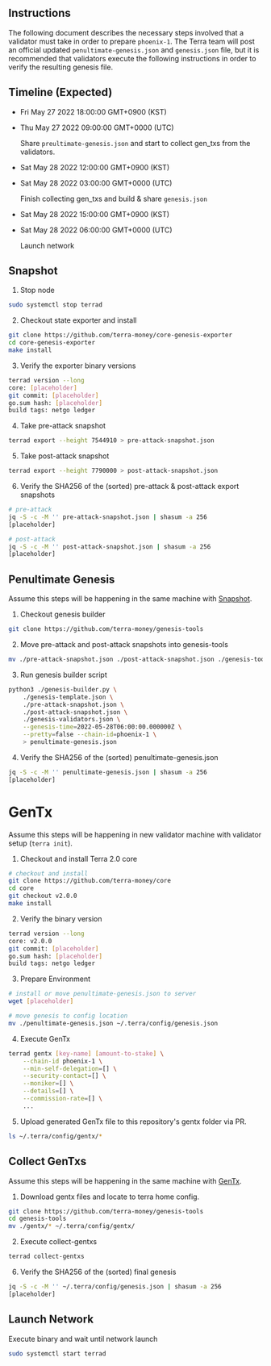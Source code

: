 ## Instructions

The following document describes the necessary steps involved that a validator must take in order to prepare `phoenix-1`. The Terra team will post an official updated `penultimate-genesis.json` and `genesis.json` file, but it is recommended that validators execute the following instructions in order to verify the resulting genesis file.

## Timeline (Expected)

* Fri May 27 2022 18:00:00 GMT+0900 (KST)
* Thu May 27 2022 09:00:00 GMT+0000 (UTC)

    Share `preultimate-genesis.json` and start to collect gen_txs from the validators.

* Sat May 28 2022 12:00:00 GMT+0900 (KST)
* Sat May 28 2022 03:00:00 GMT+0000 (UTC)

    Finish collecting gen_txs and build & share `genesis.json`

* Sat May 28 2022 15:00:00 GMT+0900 (KST)
* Sat May 28 2022 06:00:00 GMT+0000 (UTC)

    Launch network

## Snapshot

1. Stop node
```sh
sudo systemctl stop terrad
```

2. Checkout state exporter and install
```sh
git clone https://github.com/terra-money/core-genesis-exporter
cd core-genesis-exporter
make install
```

3. Verify the exporter binary versions
```sh
terrad version --long
core: [placeholder]
git commit: [placeholder]
go.sum hash: [placeholder]
build tags: netgo ledger
```

4. Take pre-attack snapshot
```sh
terrad export --height 7544910 > pre-attack-snapshot.json
```

5. Take post-attack snapshot
```sh
terrad export --height 7790000 > post-attack-snapshot.json
```

6. Verify the SHA256 of the (sorted) pre-attack & post-attack export snapshots
```sh
# pre-attack
jq -S -c -M '' pre-attack-snapshot.json | shasum -a 256
[placeholder]

# post-attack
jq -S -c -M '' post-attack-snapshot.json | shasum -a 256
[placeholder]
```

## Penultimate Genesis
Assume this steps will be happening in the same machine with [Snapshot](#Snapshot).

1. Checkout genesis builder
```sh
git clone https://github.com/terra-money/genesis-tools
```

2. Move pre-attack and post-attack snapshots into genesis-tools
```sh
mv ./pre-attack-snapshot.json ./post-attack-snapshot.json ./genesis-tools
```

3. Run genesis builder script
```sh
python3 ./genesis-builder.py \
    ./genesis-template.json \
    ./pre-attack-snapshot.json \
    ./post-attack-snapshot.json \
    ./genesis-validators.json \
    --genesis-time=2022-05-28T06:00:00.000000Z \
    --pretty=false --chain-id=phoenix-1 \
    > penultimate-genesis.json
```

4. Verify the SHA256 of the (sorted) penultimate-genesis.json
```sh
jq -S -c -M '' penultimate-genesis.json | shasum -a 256
[placeholder]
```

# GenTx
Assume this steps will be happening in new validator machine with validator setup (`terra init`).

1. Checkout and install Terra 2.0 core 
```sh
# checkout and install
git clone https://github.com/terra-money/core
cd core
git checkout v2.0.0
make install
```

2. Verify the binary version
```sh
terrad version --long
core: v2.0.0
git commit: [placeholder]
go.sum hash: [placeholder]
build tags: netgo ledger
```

3. Prepare Environment
```sh
# install or move penultimate-genesis.json to server
wget [placeholder]

# move genesis to config location
mv ./penultimate-genesis.json ~/.terra/config/genesis.json
```

4. Execute GenTx
```sh
terrad gentx [key-name] [amount-to-stake] \
    --chain-id phoenix-1 \
    --min-self-delegation=[] \
    --security-contact=[] \
    --moniker=[] \
    --details=[] \
    --commission-rate=[] \
    ...
```

5. Upload generated GenTx file to this repository's gentx folder via PR.
```sh
ls ~/.terra/config/gentx/*
```

## Collect GenTxs
Assume this steps will be happening in the same machine with [GenTx](#GenTx).

1. Download gentx files and locate to terra home config.
```sh
git clone https://github.com/terra-money/genesis-tools
cd genesis-tools
mv ./gentx/* ~/.terra/config/gentx/
```

2. Execute collect-gentxs
```sh
terrad collect-gentxs
```

6. Verify the SHA256 of the (sorted) final genesis
```sh
jq -S -c -M '' ~/.terra/config/genesis.json | shasum -a 256
[placeholder]
```

## Launch Network

Execute binary and wait until network launch
```sh
sudo systemctl start terrad
```
